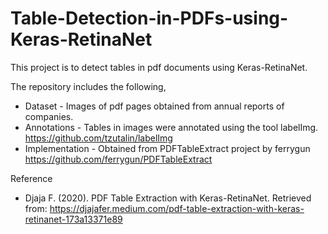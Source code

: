 # Table-Detection-in-PDFs-using-Keras-RetinaNet

This project is to detect tables in pdf documents using Keras-RetinaNet. 

The repository includes the following, 

- Dataset - Images of pdf pages obtained from annual reports of companies. 
- Annotations - Tables in images were annotated using the tool labelImg. https://github.com/tzutalin/labelImg
- Implementation - Obtained from PDFTableExtract project by ferrygun https://github.com/ferrygun/PDFTableExtract

Reference
- Djaja F. (2020). PDF Table Extraction with Keras-RetinaNet. Retrieved from: https://djajafer.medium.com/pdf-table-extraction-with-keras-retinanet-173a13371e89
